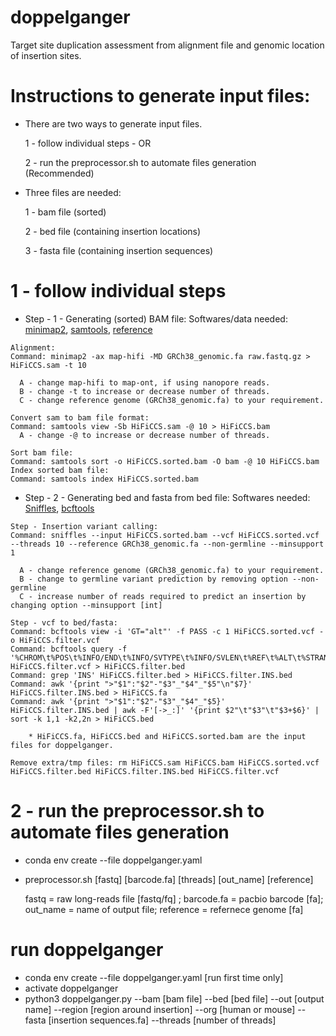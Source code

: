 # doppelganger
Target site duplication assessment from alignment file and genomic location of insertion sites. 


  # Instructions to generate input files:
    
  * There are two ways to generate input files.
    
    1 - follow individual steps - OR
    
    2 - run the preprocessor.sh to automate files generation (Recommended)
    
  * Three files are needed:  
    
    1 - bam file (sorted)
    
    2 - bed file (containing insertion locations)
    
    3 - fasta file (containing insertion sequences)
  
  # 1 - follow individual steps
   * Step - 1 - Generating (sorted) BAM file:
    Softwares/data needed: [minimap2](https://github.com/lh3/minimap2), [samtools](http://www.htslib.org/), [reference](https://www.ncbi.nlm.nih.gov/grc/human) 

    Alignment:
    Command: minimap2 -ax map-hifi -MD GRCh38_genomic.fa raw.fastq.gz > HiFiCCS.sam -t 10

      A - change map-hifi to map-ont, if using nanopore reads.
      B - change -t to increase or decrease number of threads. 
      C - change reference genome (GRCh38_genomic.fa) to your requirement.

    Convert sam to bam file format:
    Command: samtools view -Sb HiFiCCS.sam -@ 10 > HiFiCCS.bam 
      A - change -@ to increase or decrease number of threads.
    
    Sort bam file:
    Command: samtools sort -o HiFiCCS.sorted.bam -O bam -@ 10 HiFiCCS.bam 
    Index sorted bam file:
    Command: samtools index HiFiCCS.sorted.bam
  
  
   * Step - 2 - Generating bed and fasta from bed file:
    Softwares needed: [Sniffles](https://github.com/fritzsedlazeck/Sniffles), [bcftools](https://samtools.github.io/bcftools/howtos/install.html)
    
    Step - Insertion variant calling:
    Command: sniffles --input HiFiCCS.sorted.bam --vcf HiFiCCS.sorted.vcf --threads 10 --reference GRCh38_genomic.fa --non-germline --minsupport 1
    
      A - change reference genome (GRCh38_genomic.fa) to your requirement.
      B - change to germline variant prediction by removing option --non-germline
      C - increase number of reads required to predict an insertion by changing option --minsupport [int]
      
    Step - vcf to bed/fasta:
    Command: bcftools view -i 'GT="alt"' -f PASS -c 1 HiFiCCS.sorted.vcf -o HiFiCCS.filter.vcf
    Command: bcftools query -f '%CHROM\t%POS\t%INFO/END\t%INFO/SVTYPE\t%INFO/SVLEN\t%REF\t%ALT\t%STRAND\n' HiFiCCS.filter.vcf > HiFiCCS.filter.bed
    Command: grep 'INS' HiFiCCS.filter.bed > HiFiCCS.filter.INS.bed
    Command: awk '{print ">"$1":"$2"-"$3"_"$4"_"$5"\n"$7}' HiFiCCS.filter.INS.bed > HiFiCCS.fa
    Command: awk '{print ">"$1":"$2"-"$3"_"$4"_"$5}' HiFiCCS.filter.INS.bed | awk -F'[->_:]' '{print $2"\t"$3"\t"$3+$6}' | sort -k 1,1 -k2,2n > HiFiCCS.bed
    
        * HiFiCCS.fa, HiFiCCS.bed and HiFiCCS.sorted.bam are the input files for doppelganger. 
  
    Remove extra/tmp files: rm HiFiCCS.sam HiFiCCS.bam HiFiCCS.sorted.vcf HiFiCCS.filter.bed HiFiCCS.filter.INS.bed HiFiCCS.filter.vcf
  
# 2 - run the preprocessor.sh to automate files generation
  * conda env create --file doppelganger.yaml
  * preprocessor.sh [fastq] [barcode.fa] [threads] [out_name] [reference]
    
      fastq = raw long-reads file [fastq/fq] ; barcode.fa = pacbio barcode [fa]; out_name = name of output file; reference = refernece genome [fa] 
      
# run doppelganger
  * conda env create --file doppelganger.yaml [run first time only]
  * activate doppelganger
  * python3 doppelganger.py --bam [bam file] --bed [bed file] --out [output name] --region [region around insertion] --org [human or mouse] --fasta [insertion sequences.fa] --threads [number of threads]
